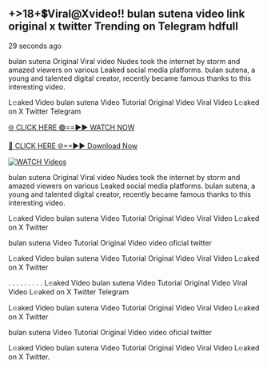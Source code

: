 ## +>18+💲Viral@Xvideo!! bulan sutena video link original x twitter Trending on Telegram hdfull

29 seconds ago

bulan sutena Original Viral video Nudes took the internet by storm and amazed viewers on various Leaked social media platforms. bulan sutena, a young and talented digital creator, recently became famous thanks to this interesting video.

L𝚎aked Video bulan sutena Video Tutorial Original Video Viral Video L𝚎aked on X Twitter Telegram

[🌐 CLICK HERE 🟢==►► WATCH NOW](https://shorturl.at/XvvZf)

[🔴 CLICK HERE 🌐==►► Download Now](https://shorturl.at/XvvZf)

[![WATCH Videos](https://i.imgur.com/dJHk4Zq.gif)](https://shorturl.at/XvvZf)

bulan sutena Original Viral video Nudes took the internet by storm and amazed viewers on various Leaked social media platforms. bulan sutena, a young and talented digital creator, recently became famous thanks to this interesting video.

L𝚎aked Video bulan sutena Video Tutorial Original Video Viral Video L𝚎aked on X Twitter

bulan sutena Video Tutorial Original Video video oficial twitter

L𝚎aked Video bulan sutena Video Tutorial Original Video Viral Video L𝚎aked on X Twitter

. . . . . . . . . L𝚎aked Video bulan sutena Video Tutorial Original Video Viral Video L𝚎aked on X Twitter Telegram

L𝚎aked Video bulan sutena Video Tutorial Original Video Viral Video L𝚎aked on X Twitter

bulan sutena Video Tutorial Original Video video oficial twitter

L𝚎aked Video bulan sutena Video Tutorial Original Video Viral Video L𝚎aked on X Twitter.